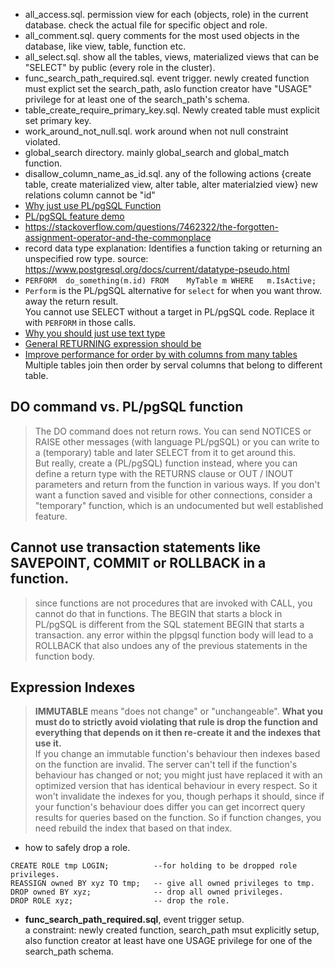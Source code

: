 
* all_access.sql. permission view for each (objects, role) in the current database. check the actual file for specific object and role.
* all_comment.sql. query comments for the most used objects in the database, like view, table, function etc.
* all_select.sql. show all the tables, views, materialized views that can be "SELECT" by public (every role in the cluster).
* func_search_path_required.sql. event trigger. newly created function must explict set the search_path, aslo function creator have "USAGE" privilege for at least one of the search_path's schema.
* table_create_require_primary_key.sql. Newly created table must explicit set primary key.
* work_around_not_null.sql. work around when not null constraint violated.
* global_search directory. mainly global_search and global_match function.
* disallow_column_name_as_id.sql. any of the following actions {create table, create materialized view, alter table, alter materialzied view} new relations column cannot be "id"
* [Why just use PL/pgSQL Function](https://stackoverflow.com/questions/7510092/what-are-the-pros-and-cons-of-performing-calculations-in-sql-vs-in-your-applica/7518619#7518619)      
* [PL/pgSQL feature demo](https://stackoverflow.com/questions/7945932/how-to-return-result-of-a-select-inside-a-function-in-postgresql/7945958#7945958)           
* https://stackoverflow.com/questions/7462322/the-forgotten-assignment-operator-and-the-commonplace
* record data type explanation: Identifies a function taking or returning an unspecified row type. source: https://www.postgresql.org/docs/current/datatype-pseudo.html                
*  `PERFORM  do_something(m.id) FROM    MyTable m WHERE   m.IsActive;`
* `Perform`  is the PL/pgSQL alternative for `select` for when you want throw.
away the return result.   
 You cannot use SELECT without a target in PL/pgSQL code. Replace it with `PERFORM` in those calls. 
* [Why you should just use text type](https://stackoverflow.com/questions/10758149/cast-produces-returned-type-character-varying-does-not-match-expected-type-char)
* [General RETURNING expression should be](https://stackoverflow.com/questions/40864464/postgresql-pgadmin-error-return-cannot-have-a-parameter-in-function-returning-s)             
* [Improve performance for order by with columns from many tables](https://dba.stackexchange.com/questions/112679/improve-performance-for-order-by-with-columns-from-many-tables/112680#112680) Multiple tables join then order by serval columns that belong to different table.     

## DO command vs. PL/pgSQL function
> The DO command does not return rows. You can send NOTICES or RAISE other messages (with language PL/pgSQL) or you can write to a (temporary) table and later SELECT from it to get around this.           
>But really, create a (PL/pgSQL) function instead, where you can define a return type with the RETURNS clause or OUT / INOUT parameters and return from the function in various ways.
> If you don't want a function saved and visible for other connections, consider a "temporary" function, which is an undocumented but well established feature.

## Cannot use transaction statements like SAVEPOINT, COMMIT or ROLLBACK in a function.
>  since functions are not procedures that are invoked with CALL, you cannot do that in functions.
The BEGIN that starts a block in PL/pgSQL is different from the SQL statement BEGIN that starts a transaction.
any error within the plpgsql function body will lead to a ROLLBACK that also undoes any of the previous statements in the function body.

## Expression Indexes 
>**IMMUTABLE** means "does not change" or "unchangeable". **What you must do to
> strictly avoid violating that rule is drop the function and everything that
> depends on it then re-create it and the indexes that use it.**                                            
> If you change an immutable function's behaviour then indexes based on the function are invalid. The server can't tell if the function's behaviour has  changed or not; you might just have replaced it with an optimized version that has identical behaviour in every respect. So it won't invalidate the indexes for you, though perhaps it should, since if your function's behaviour does differ you can get incorrect query results for queries based on the function. So if function changes, you need rebuild the index that based on that index.                     

* how to safely drop a role.     
```--- how to drop a role, when a role have so many privileges in the database.             
CREATE ROLE tmp LOGIN;          --for holding to be dropped role privileges.                   
REASSIGN owned BY xyz TO tmp;   -- give all owned privileges to tmp.                       
DROP owned BY xyz;              -- drop all owned privileges.                            
DROP ROLE xyz;                  -- drop the role.             
```
*  **func_search_path_required.sql**, event trigger setup.   
a constraint: newly created function, search_path msut explicitly setup, also function creator at least have one USAGE privilege for one of the search_path schema.

